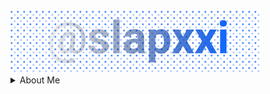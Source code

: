 <div><img src="assets/bg.svg" /></div>

<details>
  <summary>About Me</summary>
<div><img src="assets/timeline.svg" /></div>
  </details>
